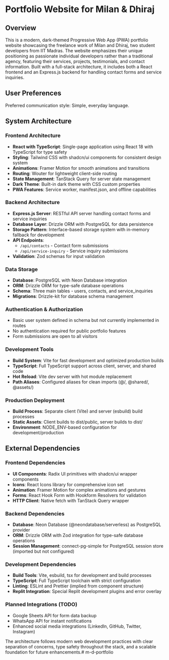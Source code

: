 # Portfolio Website for Milan & Dhiraj

## Overview

This is a modern, dark-themed Progressive Web App (PWA) portfolio website showcasing the freelance work of Milan and Dhiraj, two student developers from IIT Madras. The website emphasizes their unique positioning as passionate individual developers rather than a traditional agency, featuring their services, projects, testimonials, and contact information. Built with a full-stack architecture, it includes both a React frontend and an Express.js backend for handling contact forms and service inquiries.

## User Preferences

Preferred communication style: Simple, everyday language.

## System Architecture

### Frontend Architecture
- **React with TypeScript**: Single-page application using React 18 with TypeScript for type safety
- **Styling**: Tailwind CSS with shadcn/ui components for consistent design system
- **Animations**: Framer Motion for smooth animations and transitions
- **Routing**: Wouter for lightweight client-side routing
- **State Management**: TanStack Query for server state management
- **Dark Theme**: Built-in dark theme with CSS custom properties
- **PWA Features**: Service worker, manifest.json, and offline capabilities

### Backend Architecture
- **Express.js Server**: RESTful API server handling contact forms and service inquiries
- **Database Layer**: Drizzle ORM with PostgreSQL for data persistence
- **Storage Pattern**: Interface-based storage system with in-memory fallback for development
- **API Endpoints**: 
  - `/api/contacts` - Contact form submissions
  - `/api/service-inquiry` - Service inquiry submissions
- **Validation**: Zod schemas for input validation

### Data Storage
- **Database**: PostgreSQL with Neon Database integration
- **ORM**: Drizzle ORM for type-safe database operations
- **Schema**: Three main tables - users, contacts, and service_inquiries
- **Migrations**: Drizzle-kit for database schema management

### Authentication & Authorization
- Basic user system defined in schema but not currently implemented in routes
- No authentication required for public portfolio features
- Form submissions are open to all visitors

### Development Tools
- **Build System**: Vite for fast development and optimized production builds
- **TypeScript**: Full TypeScript support across client, server, and shared code
- **Hot Reload**: Vite dev server with hot module replacement
- **Path Aliases**: Configured aliases for clean imports (@/, @shared/, @assets/)

### Production Deployment
- **Build Process**: Separate client (Vite) and server (esbuild) build processes
- **Static Assets**: Client builds to dist/public, server builds to dist/
- **Environment**: NODE_ENV-based configuration for development/production

## External Dependencies

### Frontend Dependencies
- **UI Components**: Radix UI primitives with shadcn/ui wrapper components
- **Icons**: React Icons library for comprehensive icon set
- **Animation**: Framer Motion for complex animations and gestures
- **Forms**: React Hook Form with Hookform Resolvers for validation
- **HTTP Client**: Native fetch with TanStack Query wrapper

### Backend Dependencies
- **Database**: Neon Database (@neondatabase/serverless) as PostgreSQL provider
- **ORM**: Drizzle ORM with Zod integration for type-safe database operations
- **Session Management**: connect-pg-simple for PostgreSQL session store (imported but not configured)

### Development Dependencies
- **Build Tools**: Vite, esbuild, tsx for development and build processes
- **TypeScript**: Full TypeScript toolchain with strict configuration
- **Linting**: ESLint and Prettier (implied from component structure)
- **Replit Integration**: Special Replit development plugins and error overlay

### Planned Integrations (TODO)
- Google Sheets API for form data backup
- WhatsApp API for instant notifications
- Enhanced social media integrations (LinkedIn, GitHub, Twitter, Instagram)

The architecture follows modern web development practices with clear separation of concerns, type safety throughout the stack, and a scalable foundation for future enhancements.# m-d-portfolio
